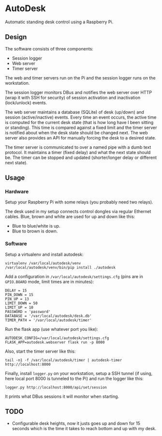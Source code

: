 # AutoDesk

Automatic standing desk control using a Raspberry Pi.

## Design

The software consists of three components:

  * Session logger
  * Web server
  * Timer server

The web and timer servers run on the Pi and the session logger runs on the
workstation.

The session logger monitors DBus and notifies the web server over HTTP (wrap it
with SSH for security) of session activation and inactivation (lock/unlock)
events.

The web server maintains a database (SQLite) of desk (up/down) and session
(active/inactive) events. Every time an event occurs, the active time is
computed for the current desk state (that is how long have I been sitting or
standing). This time is compared against a fixed limit and the timer server is
notified about when the desk state should be changed next. The web server also
provides an API for manually forcing the desk to a desired state.

The timer server is communicated to over a named pipe with a dumb text
protocol. It maintains a timer (fixed delay) and what the next state should be.
The timer can be stopped and updated (shorter/longer delay or different next
state).

## Usage

### Hardware

Setup your Raspberry Pi with some relays (you probably need two relays).

The desk used in my setup connects control dongles via regular Ethernet cables.
Blue, brown and white are used for up and down like this:

  * Blue to blue/white is up.
  * Blue to brown is down.

### Software

Setup a virtualenv and install autodesk:

    virtualenv /var/local/autodesk/venv
    /var/local/autodesk/venv/bin/pip install ./autodesk

Add a configuration in `/var/local/autodesk/settings.cfg` (pins are in
`GPIO.BOARD` mode, limit times are in minutes):

    DELAY = 15
    PIN_DOWN = 15
    PIN_UP = 13
    LIMIT_DOWN = 50
    LIMIT_UP = 10
    PASSWORD = 'password'
    DATABASE = '/var/local/autodesk/desk.db'
    TIMER_PATH = '/var/local/autodesk/timer'

Run the flask app (use whatever port you like):

    AUTODESK_CONFIG=/var/local/autodesk/settings.cfg FLASK_APP=autodesk.webserver flask run -p 8000

Also, start the timer server like this:

    tail -n1 -f /var/local/autodesk/timer | autodesk-timer http://localhost:8000

Finally, install `logger.py` on your workstation, setup a SSH tunnel (if using,
here local port 8000 is tunneled to the Pi) and run the logger like this:

    logger.py http://localhost:8000/api/set/session

It prints what DBus sessions it will monitor when starting.

## TODO

* Configurable desk heights, now it justs goes up and down for 15 seconds which
  is the time it takes to reach bottom and up with my desk.
